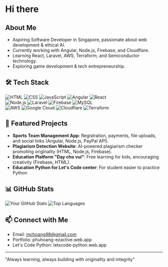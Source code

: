 # Hi there

## About Me
- Aspiring Software Developer in Singapore, passionate about web development & ethical AI.
- Currently working with Angular, Node.js, Firebase, and Cloudflare.
- Learning React, Laravel, AWS, Terraform, and Semiconductor technology.
- Exploring game development & tech entrepreneurship.

## 🛠 Tech Stack
![HTML](https://img.shields.io/badge/HTML-E34F26?style=flat-square&logo=html5&logoColor=white) ![CSS](https://img.shields.io/badge/CSS-1572B6?style=flat-square&logo=css3&logoColor=white) ![JavaScript](https://img.shields.io/badge/JavaScript-F7DF1E?style=flat-square&logo=javascript&logoColor=black) ![Angular](https://img.shields.io/badge/Angular-DD0031?style=flat-square&logo=angular&logoColor=white) ![React](https://img.shields.io/badge/React-61DAFB?style=flat-square&logo=react&logoColor=black)  
![Node.js](https://img.shields.io/badge/Node.js-339933?style=flat-square&logo=node.js&logoColor=white) ![Laravel](https://img.shields.io/badge/Laravel-FF2D20?style=flat-square&logo=laravel&logoColor=white) ![Firebase](https://img.shields.io/badge/Firebase-FFCA28?style=flat-square&logo=firebase&logoColor=black) ![MySQL](https://img.shields.io/badge/MySQL-4479A1?style=flat-square&logo=mysql&logoColor=white)  
![AWS](https://img.shields.io/badge/AWS-232F3E?style=flat-square&logo=amazon-aws&logoColor=white) ![Google Cloud](https://img.shields.io/badge/Google_Cloud-4285F4?style=flat-square&logo=google-cloud&logoColor=white) ![Cloudflare](https://img.shields.io/badge/Cloudflare-F38020?style=flat-square&logo=cloudflare&logoColor=white) ![Terraform](https://img.shields.io/badge/Terraform-623CE4?style=flat-square&logo=terraform&logoColor=white)

## 🚀 Featured Projects
- **Sports Team Management App**: Registration, payments, file uploads, and social links (Angular, Node.js, PayPal API).
- **Plagiarism Detection Website**: AI-powered plagiarism checker promoting originality (HTML, Node.js, Firebase).
- **Education Platform "Dạy cho vui"**: Free learning for kids, encouraging creativity (Firebase, HTML).
- **Education Python for Let's Code center**: For student easier to practice Python 

## 📊 GitHub Stats
![Your GitHub Stats](https://github-readme-stats.vercel.app/api?username=mchoang98&show_icons=true&theme=radical)
![Top Languages](https://github-readme-stats.vercel.app/api/top-langs/?username=mchoang98&layout=compact&theme=radical)

## 📫 Connect with Me
- Email: mchoang98@gmail.com
- Portfolio: phuhoang-ezactive.web.app
- Let's Code Python: letscode-python.web.app
---
"Always learning, always building with originality and integrity"
